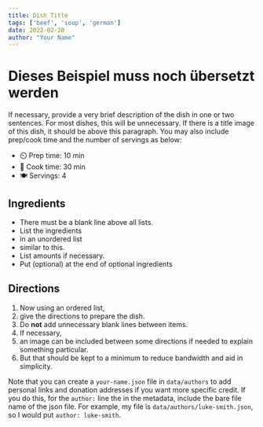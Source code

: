 ```yaml
---
title: Dish Title
tags: ['beef', 'soup', 'german']
date: 2022-02-20
author: "Your Name"
---
```


# Dieses Beispiel muss noch übersetzt werden

If necessary, provide a very brief description of the dish in one or two sentences.
For most dishes, this will be unnecessary.
If there is a title image of this dish, it should be above this paragraph.
You may also include prep/cook time and the number of servings as below:

- ⏲️ Prep time: 10 min
- 🍳 Cook time: 30 min
- 🍽️ Servings: 4

## Ingredients

- There must be a blank line above all lists.
- List the ingredients
- in an unordered list
- similar to this.
- List amounts if necessary.
- Put (optional) at the end of optional ingredients

## Directions

1. Now using an ordered list,
2. give the directions to prepare the dish.
3. Do **not** add unnecessary blank lines between items.
4. If necessary,
5. an image can be included between some directions if needed to explain something particular.
6. But that should be kept to a minimum to reduce bandwidth and aid in simplicity.

Note that you can create a `your-name.json` file in `data/authors` to add
personal links and donation addresses if you want more specific credit. If you
do this, for the `author:` line the in the metadata, include the bare file name
of the json file. For example, my file is `data/authors/luke-smith.json`, so I
would put `author: luke-smith`.

